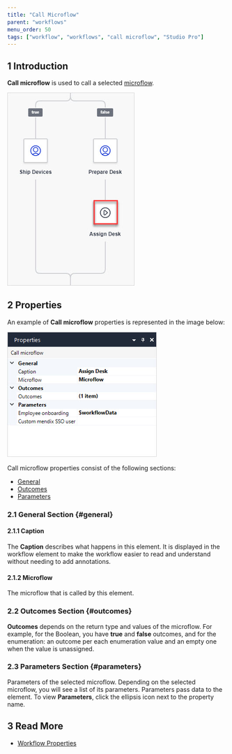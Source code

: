 ```yaml
---
title: "Call Microflow"
parent: "workflows"
menu_order: 50
tags: ["workflow", "workflows", "call microflow", "Studio Pro"]
---
```


## 1 Introduction

**Call microflow** is used to call a selected [microflow](microflow). 

![Call Microflow Example](attachments/call-microflow/call-microflow-example.jpg)

## 2 Properties

An example of **Call microflow** properties is represented in the image below:

![Call Microflow Properties](attachments/call-microflow/call-microflow.jpg)

Call microflow properties consist of the following sections:

* [General](#general)
* [Outcomes](#outcomes)
* [Parameters](#parameters)

### 2.1 General Section {#general}

#### 2.1.1 Caption

The **Caption** describes what happens in this element. It is displayed in the workflow element to make the workflow easier to read and understand without needing to add annotations.

#### 2.1.2 Microflow

The microflow that is called by this element.

### 2.2 Outcomes Section {#outcomes}

**Outcomes** depends on the return type and values of the microflow. For example, for the Boolean, you have **true** and **false** outcomes, and for the enumeration: an outcome per each enumeration value and an empty one when the value is unassigned. 

### 2.3 Parameters Section {#parameters}

Parameters of the selected microflow. Depending on the selected microflow, you will see a list of its parameters. Parameters pass data to the element. To view **Parameters**, click the ellipsis icon next to the property name. 

## 3 Read More

* [Workflow Properties](workflow-properties)